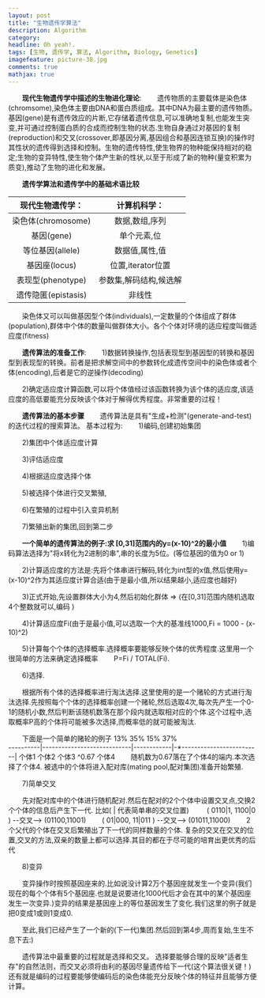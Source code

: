 ```yaml
---
layout: post
title: "生物遗传学算法"
description: Algorithm
category: 
headline: Oh yeah!.
tags: [生物, 遗传学, 算法, Algorithm, Biology, Genetics]
imagefeature: picture-38.jpg
comments: true
mathjax: true
---
```


　　**现代生物遗传学中描述的生物进化理论**: 
　　遗传物质的主要载体是染色体(chromsome),染色体主要由DNA和蛋白质组成。其中DNA为最主要的遗传物质。 基因(gene)是有遗传效应的片断,它存储着遗传信息,可以准确地复制,也能发生突变,并可通过控制蛋白质的合成而控制生物的状态.生物自身通过对基因的复制(reproduction)和交叉(crossover,即基因分离,基因组合和基因连锁互换)的操作时其性状的遗传得到选择和控制。生物的遗传特性,使生物界的物种能保持相对的稳定;生物的变异特性,使生物个体产生新的性状,以至于形成了新的物种(量变积累为质变),推动了生物的进化和发展。 

　　**遗传学算法和遗传学中的基础术语比较** 

|现代生物遗传学：   |计算机科学：           |
|:-:                |:-:                    |
|染色体(chromosome) |数据,数组,序列         | 
|基因(gene)         |单个元素,位            |
|等位基因(allele)   |数据值,属性,值         |
|基因座(locus)      |位置,iterator位置      |
|表现型(phenotype)  |参数集,解码结构,候选解 |
|遗传隐匿(epistasis)|非线性                 |

　　染色体又可以叫做基因型个体(individuals),一定数量的个体组成了群体(population),群体中个体的数量叫做群体大小。各个个体对环境的适应程度叫做适应度(fitness) 

　　**遗传算法的准备工作**: 
　　1)数据转换操作,包括表现型到基因型的转换和基因型到表现型的转换。前者是把求解空间中的参数转化成遗传空间中的染色体或者个体(encoding),后者是它的逆操作(decoding)  

　　2)确定适应度计算函数,可以将个体值经过该函数转换为该个体的适应度,该适应度的高低要能充分反映该个体对于解得优秀程度。非常重要的过程！ 

　　**遗传算法的基本步骤** 
　　遗传算法是具有"生成+检测"(generate-and-test)的迭代过程的搜索算法。 基本过程为: 
　　1)编码,创建初始集团  

　　2)集团中个体适应度计算  

　　3)评估适应度  

　　4)根据适应度选择个体  

　　5)被选择个体进行交叉繁殖,  

　　6)在繁殖的过程中引入变异机制  

　　7)繁殖出新的集团,回到第二步 
 

　　**一个简单的遗传算法的例子:求 [0,31]范围内的y=(x-10)^2的最小值** 
　　1)编码算法选择为"将x转化为2进制的串",串的长度为5位。(等位基因的值为0 or 1)  

　　2)计算适应度的方法是:先将个体串进行解码,转化为int型的x值,然后使用y=(x-10)^2作为其适应度计算合适(由于是最小值,所以结果越小,适应度也越好)  

　　3)正式开始,先设置群体大小为4,然后初始化群体 => (在[0,31]范围内随机选取4个整数就可以,编码 ) 

　　4)计算适应度Fi(由于是最小值,可以选取一个大的基准线1000,Fi = 1000 - (x-10)^2)  

　　5)计算每个个体的选择概率.选择概率要能够反映个体的优秀程度.这里用一个很简单的方法来确定选择概率 
　　P=Fi / TOTAL(Fi).  

　　6)选择.  

　　根据所有个体的选择概率进行淘汰选择.这里使用的是一个赌轮的方式进行淘汰选择.先按照每个个体的选择概率创建一个赌轮,然后选取4次,每次先产生一个0-1的随机小数,然后判断该随机数落在那个段内就选取相对应的个体.这个过程中,选取概率P高的个体将可能被多次选择,而概率低的就可能被淘汰. 

　　下面是一个简单的赌轮的例子 
   13%               35%                    15%                 37%        
----------|----------------------------|------------|-*-------------------------| 
   个体1              个体2                  个体3    ^0.67    个体4 
　　随机数为0.67落在了个体4的端内.本次选择了个体4. 被选中的个体将进入配对库(mating pool,配对集团)准备开始繁殖.  

　　7)简单交叉  

　　先对配对库中的个体进行随机配对.然后在配对的2个个体中设置交叉点,交换2个个体的信息后产生下一代. 比如( | 代表简单串的交叉位置) 
　　 ( 0110|1, 1100|0 ) --交叉--> (01100,11001) 
 　　( 01|000, 11|011 ) --交叉--> (01011,11000) 
　　2个父代的个体在交叉后繁殖出了下一代的同样数量的个体. 复杂的交叉在交叉的位置,交叉的方法,双亲的数量上都可以选择.其目的都在于尽可能的培育出更优秀的后
 代  

　　8)变异 

　　变异操作时按照基因座来的.比如说没计算2万个基因座就发生一个变异(我们现在的每个个体有5个基因座.也就是说要进化1000代后才会在其中的某个基因座发生一次变异.)变异的结果是基因座上的等位基因发生了变化.我们这里的例子就是把0变成1或则1变成0. 

　　至此,我们已经产生了一个新的(下一代)集团.然后回到第4步,周而复始,生生不息下去:) 

　　遗传算法中最重要的过程就是选择和交叉。 选择要能够合理的反映"适者生存"的自然法则，而交叉必须将由利的基因尽量遗传给下一代(这个算法很关键！) 还有就是编码的过程要能够使编码后的染色体能充分反映个体的特征并且能够方便计算。
